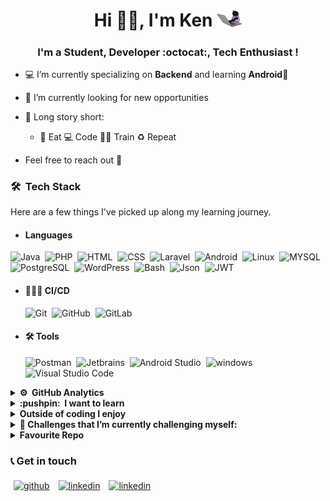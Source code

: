 <h1 align="center">  Hi 👋🏻, I'm Ken <img src="giphy.gif" width="40"></h1>

<h3 align="center">I'm a Student, Developer :octocat:, Tech Enthusiast !</h3>

- 💻 I’m currently specializing on **Backend** and learning **Android**📱

- 🔭 I’m currently looking for new opportunities

- 📖 Long story short:

  - :poultry_leg: Eat 💻 Code 💪🏽 Train ♻️ Repeat

* Feel free to reach out 💬

### 🛠 &nbsp;Tech Stack

Here are a few things I've picked up along my learning journey.

- #### Languages

![Java](https://img.shields.io/badge/-Java-05122A?style=flat&logo=Java&logoColor=FFA518)&nbsp;
![PHP](https://img.shields.io/badge/-PHP-05122A?style=flat&logo=PHP)&nbsp;
![HTML](https://img.shields.io/badge/-HTML-05122A?style=flat&logo=HTML5)&nbsp;
![CSS](https://img.shields.io/badge/-CSS-05122A?style=flat&logo=CSS3&logoColor=1572B6)&nbsp;
![Laravel](https://img.shields.io/badge/-Laravel-05122A?style=flat&logo=Laravel)&nbsp;
![Android](https://img.shields.io/badge/-Android-05122A?style=flat&logo=Android)&nbsp;
![Linux](https://img.shields.io/badge/-Linux-05122A?style=flat&logo=Linux&)&nbsp;
![MYSQL](https://img.shields.io/badge/-MYSQL-05122A?style=flat&logo=MYSQL)&nbsp;
![PostgreSQL](https://img.shields.io/badge/-PostgreSQL-05122A?style=flat&logo=PostgreSQL)&nbsp;
![WordPress](https://img.shields.io/badge/-WordPress-05122A?style=flat&logo=WordPress)&nbsp;
![Bash](https://img.shields.io/badge/-Bash-05122A?style=flat&logo=gnu-bash)&nbsp;
![Json](https://img.shields.io/badge/-Json-05122A?style=flat&logo=Json)&nbsp;
![JWT](https://img.shields.io/badge/-jwt-05122A?style=flat&logo=jwt)&nbsp;

- #### 👨🏽‍💻 CI/CD

  ![Git](https://img.shields.io/badge/-Git-05122A?style=flat&logo=git)&nbsp;
  ![GitHub](https://img.shields.io/badge/-GitHub-05122A?style=flat&logo=github)&nbsp;
  ![GitLab](https://img.shields.io/badge/-GitHub-05122A?style=flat&logo=gitlab)&nbsp;

- #### 🛠 Tools
  ![Postman](https://img.shields.io/badge/-Postman-05122A?style=flat&logo=Postman)&nbsp;
  ![Jetbrains](https://img.shields.io/badge/-Jetbrains-05122A?style=flat&logo=Jetbrains)&nbsp;
  ![Android Studio](https://img.shields.io/badge/-Android%20Studio-05122A?style=flat&logo=android-studio&logoColor=007ACC)&nbsp;
  ![windows](https://img.shields.io/badge/-windows-05122A?style=flat&logo=windows)&nbsp;
  ![Visual Studio Code](https://img.shields.io/badge/-Visual%20Studio%20Code-05122A?style=flat&logo=visual-studio-code&logoColor=007ACC)&nbsp;

<details>
<summary><b> ⚙️ &nbsp;GitHub Analytics</b></summary>
<br>
<a href="#">
  <img  src="https://github-readme-stats.vercel.app/api?username=kennguch&theme=chartreuse-dark&show_icons=true" />
</a>
<a href="#">
  <img  src="https://github-readme-stats.vercel.app/api/top-langs/?username=kennguch&show_icons=true&theme=chartreuse-dark&layout=compact" />
</a>
<br>
</details>

<details>

<summary><b> :pushpin: &nbsp;I want to learn</b></summary>
<br>

- Android
- GraphQL
- Docker
- Kubernetes
</details>

<details>
<summary><b> Outside of coding I enjoy</b></summary>
<br>

- Playing video games :video_game:
- Listening to music :musical_note:
- Tech Documentaries,Geeky Sitcoms :vulcan_salute:
</details>

<details>
<summary> <b>🌱 Challenges that I’m currently challenging myself:</b></summary>
<br>
<!-- gif Image -->
<img src="life_balance.gif" alt="side Image" align="center" width="460" height="auto" />
</details>

<details>
<summary> <b> Favourite Repo</b></summary>
<br>

![ReadMe Card](https://github-readme-stats.vercel.app/api/pin/?username=kennguch&repo=Solutech-Interview-Solution&theme=chartreuse-dark)

</details>

### 📞 Get in touch

<p>
<a href="https://github.com/kennguch"><img alt="github" width="7%" style="padding:5px" src="https://img.icons8.com/clouds/100/000000/github.png"/></a>
<a href="https://www.linkedin.com/in/ken-nguch-984055160"><img alt="linkedin" width="7%" style="padding:5px" src="https://img.icons8.com/clouds/100/000000/linkedin.png"/></a>
<a href="https://twitter.com/KenNguch"><img alt="linkedin" width="7%" style="padding:5px" src="https://img.icons8.com/clouds/100/000000/twitter.png"/></a>
</p>
